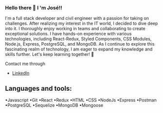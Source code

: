 ### Hello there 👋 I 'm José!!

I'm a full stack developer and civil engineer with a passion for taking on challenges. 
After realizing my interest in the IT world, I decided to dive deep into it. 
I thoroughly enjoy working in teams and collaborating to create exceptional solutions. 
I have hands-on experience with various technologies, including React-Redux, Styled Components, CSS Modules, Node.js, Express, PostgreSQL, and MongoDB. 
As I continue to explore this fascinating realm of technology, I am eager to expand my knowledge and skills further. 
Let's keep learning together! 💪

Contact me through 
- [LinkedIn](www.linkedin.com/in/malgor-josé)


## Languages and tools:
•Javascript •Git •React •Redux •HTML •CSS •NodeJs •Express •Postman •PostgreSQL •Sequelize •MongoDB •Mongoose


